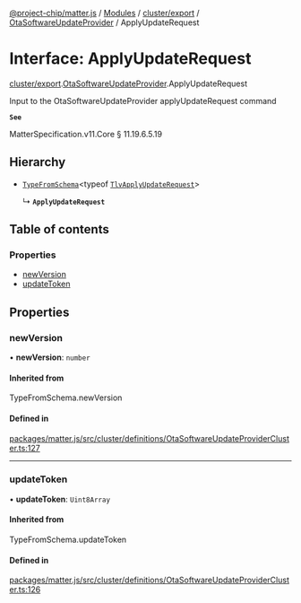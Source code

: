 [@project-chip/matter.js](../README.md) / [Modules](../modules.md) / [cluster/export](../modules/cluster_export.md) / [OtaSoftwareUpdateProvider](../modules/cluster_export.OtaSoftwareUpdateProvider.md) / ApplyUpdateRequest

# Interface: ApplyUpdateRequest

[cluster/export](../modules/cluster_export.md).[OtaSoftwareUpdateProvider](../modules/cluster_export.OtaSoftwareUpdateProvider.md).ApplyUpdateRequest

Input to the OtaSoftwareUpdateProvider applyUpdateRequest command

**`See`**

MatterSpecification.v11.Core § 11.19.6.5.19

## Hierarchy

- [`TypeFromSchema`](../modules/tlv_export.md#typefromschema)\<typeof [`TlvApplyUpdateRequest`](../modules/cluster_export.OtaSoftwareUpdateProvider.md#tlvapplyupdaterequest)\>

  ↳ **`ApplyUpdateRequest`**

## Table of contents

### Properties

- [newVersion](cluster_export.OtaSoftwareUpdateProvider.ApplyUpdateRequest.md#newversion)
- [updateToken](cluster_export.OtaSoftwareUpdateProvider.ApplyUpdateRequest.md#updatetoken)

## Properties

### newVersion

• **newVersion**: `number`

#### Inherited from

TypeFromSchema.newVersion

#### Defined in

[packages/matter.js/src/cluster/definitions/OtaSoftwareUpdateProviderCluster.ts:127](https://github.com/project-chip/matter.js/blob/5f71eedebdb9fa54338bde320c311bb359b7455d/packages/matter.js/src/cluster/definitions/OtaSoftwareUpdateProviderCluster.ts#L127)

___

### updateToken

• **updateToken**: `Uint8Array`

#### Inherited from

TypeFromSchema.updateToken

#### Defined in

[packages/matter.js/src/cluster/definitions/OtaSoftwareUpdateProviderCluster.ts:126](https://github.com/project-chip/matter.js/blob/5f71eedebdb9fa54338bde320c311bb359b7455d/packages/matter.js/src/cluster/definitions/OtaSoftwareUpdateProviderCluster.ts#L126)
